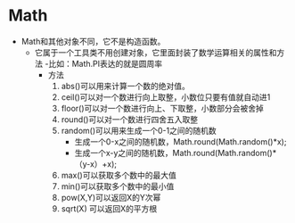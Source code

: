 # Math
- Math和其他对象不同，它不是构造函数。
   - 它属于一个工具类不用创建对象，它里面封装了数学运算相关的属性和方法
      -比如：Math.PI表达的就是圆周率
      - 方法
         1. abs()可以用来计算一个数的绝对值。
         2. ceil()可以对一个数进行向上取整，小数位只要有值就自动进1
         3. floor()可以对一个数进行向上、下取整，小数部分会被舍掉
         4. round()可以对一个数进行四舍五入取整
         5. random()可以用来生成一个0-1之间的随机数
            - 生成一个0-x之间的随机数，Math.round(Math.random()*x);
            - 生成一个x-y之间的随机数，Math.round(Math.random()*（y-x）+x);
         6. max()可以获取多个数中的最大值
         7. min()可以获取多个数中的最小值
         8. pow(X,Y)可以返回X的Y次幂
         9. sqrt(X) 可以返回X的平方根
